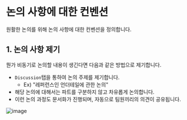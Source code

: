 # 논의 사항에 대한 컨벤션

원활한 논의를 위해 논의 사항에 대한 컨벤션을 정의합니다.

## 1. 논의 사항 제기

뭔가 비동기로 논의할 내용이 생긴다면 다음과 같은 방법으로 제기합니다.

- `Discussion`탭을 통하여 논의 주제를 제기합니다.
  - Ex) "레퍼런스인 언더테일에 관한 논의"
- 해당 논의에 대해서는 파트를 구분하지 않고 차유롭게 논의합니다.
- 이런 논의 과정도 문서화가 진행되며, 자동으로 팀원끼리의 의견이 공유됩니다.

![image](https://github.com/GG-Studio-990001/GameOver/assets/84510455/57fa8875-3890-4904-b6dd-810222a4c2bd)